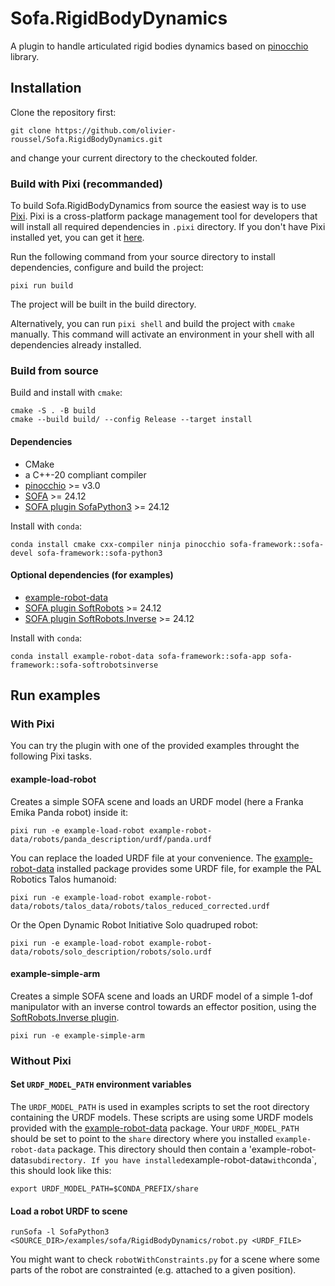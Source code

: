 # Sofa.RigidBodyDynamics

A plugin to handle articulated rigid bodies dynamics based on [pinocchio](https://github.com/stack-of-tasks/pinocchio) library.

## Installation

Clone the repository first:
```
git clone https://github.com/olivier-roussel/Sofa.RigidBodyDynamics.git
```
and change your current directory to the checkouted folder.

### Build with Pixi (recommanded)

To build Sofa.RigidBodyDynamics from source the easiest way is to use [Pixi](https://pixi.sh/).
Pixi is a cross-platform package management tool for developers that will install all required dependencies in `.pixi` directory. If you don't have Pixi installed yet, you can get it [here](https://pixi.sh/latest/#installation).

Run the following command from your source directory to install dependencies, configure and build the project:
```
pixi run build
```
The project will be built in the build directory. 

Alternatively, you can run `pixi shell` and build the project with `cmake` manually. This command will activate an environment in your shell with all dependencies already installed.

### Build from source

Build and install with `cmake`:
```
cmake -S . -B build
cmake --build build/ --config Release --target install
```

#### Dependencies
- CMake
- a C++-20 compliant compiler
- [pinocchio](https://github.com/stack-of-tasks/pinocchio) >= v3.0
- [SOFA](https://github.com/sofa-framework/sofa) >= 24.12
- [SOFA plugin SofaPython3](https://github.com/sofa-framework/SofaPython3) >= 24.12

Install with `conda`:
```
conda install cmake cxx-compiler ninja pinocchio sofa-framework::sofa-devel sofa-framework::sofa-python3
```

#### Optional dependencies (for examples)
- [example-robot-data](https://github.com/Gepetto/example-robot-data)
- [SOFA plugin SoftRobots](https://github.com/SofaDefrost/SoftRobots) >= 24.12
- [SOFA plugin SoftRobots.Inverse](https://github.com/SofaDefrost/SoftRobots.Inverse) >= 24.12

Install with `conda`:
```
conda install example-robot-data sofa-framework::sofa-app sofa-framework::sofa-softrobotsinverse
```
## Run examples

### With Pixi

You can try the plugin with one of the provided examples throught the following Pixi tasks.

#### example-load-robot

Creates a simple SOFA scene and loads an URDF model (here a Franka Emika Panda robot) inside it:
```
pixi run -e example-load-robot example-robot-data/robots/panda_description/urdf/panda.urdf
```
You can replace the loaded URDF file at your convenience. The [example-robot-data](https://github.com/Gepetto/example-robot-data) installed package provides some URDF file, for example the PAL Robotics Talos humanoid:
```
pixi run -e example-load-robot example-robot-data/robots/talos_data/robots/talos_reduced_corrected.urdf
```
Or the Open Dynamic Robot Initiative Solo quadruped robot:
```
pixi run -e example-load-robot example-robot-data/robots/solo_description/robots/solo.urdf
```

#### example-simple-arm

Creates a simple SOFA scene and loads an URDF model of a simple 1-dof manipulator with an inverse control towards an effector position, using the [SoftRobots.Inverse plugin](https://github.com/SofaDefrost/SoftRobots.Inverse).

```
pixi run -e example-simple-arm
```


### Without Pixi

#### Set `URDF_MODEL_PATH` environment variables

The `URDF_MODEL_PATH` is used in examples scripts to set the root directory containing the URDF models. These scripts are using some URDF models provided with the [example-robot-data](https://github.com/Gepetto/example-robot-data) package. 
Your `URDF_MODEL_PATH` should be set to point to the `share` directory where you installed `example-robot-data` package. This directory should then contain a 'example-robot-data` subdirectory.
If you have installed `example-robot-data` with `conda`, this should look like this:
```
export URDF_MODEL_PATH=$CONDA_PREFIX/share
```
#### Load a robot URDF to scene
```
runSofa -l SofaPython3 <SOURCE_DIR>/examples/sofa/RigidBodyDynamics/robot.py <URDF_FILE>
```
You might want to check `robotWithConstraints.py` for a scene where some parts of the robot are constrainted (e.g. attached to a given position).
